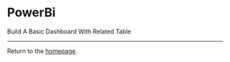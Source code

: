 # PowerBi

Build A Basic Dashboard With Related Table


---
Return to the [homepage](../../../index.md).
